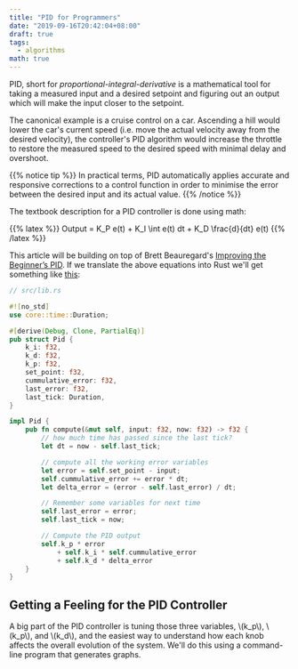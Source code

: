 ```yaml
---
title: "PID for Programmers"
date: "2019-09-16T20:42:04+08:00"
draft: true
tags:
  - algorithms
math: true
---
```


PID, short for *proportional-integral-derivative* is a mathematical tool for
taking a measured input and a desired setpoint and figuring out an output which
will make the input closer to the setpoint.

The canonical example is a cruise control on a car. Ascending a hill would
lower the car's current speed (i.e. move the actual velocity away from the
desired velocity), the controller's PID algorithm would increase the throttle
to restore the measured speed to the desired speed with minimal delay and
overshoot.

{{% notice tip %}}
In practical terms, PID automatically applies accurate and responsive
corrections to a control function in order to minimise the error between the
desired input and its actual value.
{{% /notice %}}

The textbook description for a PID controller is done using math:

{{% latex %}}
Output = K_P e(t) + K_I \int e(t) dt + K_D \frac{d}{dt} e(t)
{{% /latex %}}

This article will be building on top of Brett Beauregard's
[Improving the Beginner’s PID][intro]. If we translate the above equations into
Rust we'll get something like [this][pid-1]:

```rust
// src/lib.rs

#![no_std]
use core::time::Duration;

#[derive(Debug, Clone, PartialEq)]
pub struct Pid {
    k_i: f32,
    k_d: f32,
    k_p: f32,
    set_point: f32,
    cummulative_error: f32,
    last_error: f32,
    last_tick: Duration,
}

impl Pid {
    pub fn compute(&mut self, input: f32, now: f32) -> f32 {
        // how much time has passed since the last tick?
        let dt = now - self.last_tick;

        // compute all the working error variables
        let error = self.set_point - input;
        self.cummulative_error += error * dt;
        let delta_error = (error - self.last_error) / dt;

        // Remember some variables for next time
        self.last_error = error;
        self.last_tick = now;

        // Compute the PID output
        self.k_p * error
            + self.k_i * self.cummulative_error
            + self.k_d * delta_error
    }
}
```

## Getting a Feeling for the PID Controller

A big part of the PID controller is tuning those three variables, \\(k_p\\),
\\(k_p\\), and \\(k_d\\), and the easiest way to understand how each knob
affects the overall evolution of the system. We'll do this using a command-line
program that generates graphs.

[intro]: http://brettbeauregard.com/blog/2011/04/improving-the-beginners-pid-introduction/
[pid-1]: https://github.com/Michael-F-Bryan/pid/blob/2cf54e8556d01b495e35384305649c7605f239b5/src/main.rs
